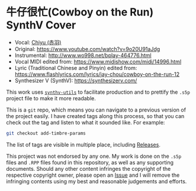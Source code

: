 # 牛仔很忙(Cowboy on the Run) SynthV Cover

* Vocal: [Chiyu (赤羽)](https://synthv.fandom.com/wiki/Chiyu)
* Original: https://www.youtube.com/watch?v=9o20U91aJdg
* Instrumental: http://www.wo998.net/bplay-464776.html
* Vocal MIDI edited from: https://www.midishow.com/midi/14996.html
* Lyric (Traditional Chinese and Pinyin) edited from: https://www.flashlyrics.com/lyrics/jay-chou/cowboy-on-the-run-12
* Synthesizer V (SynthV): https://synthesizerv.com/

This work uses [`synthv-utils`](https://github.com/iluminar-yi/synthv-utils) to facilitate production and
to prettify the `.s5p` project file to make it more readable.

This is a `git` repo, which means you can navigate to a previous version of the project easily.
I have created tags along this process, so that you can check out the tag and listen to what it sounded like.
For example:
```bash
git checkout add-timbre-params
```
The list of tags are visible in multiple place, including 
[Releases](https://github.com/iluminar-yi/cowboy-on-the-run-synthv-cover/releases).

This project was not endorsed by any one. My work is done on the `.s5p` files and `.RPP` files found in this repository,
as well as any supporting documents. Should any other content infringes the copyright of the respective copyright owner,
please open an [Issue](https://github.com/iluminar-yi/cowboy-on-the-run-synthv-cover/issues) and I will remove the 
infringing contents using my best and reasonable judgements and efforts.

